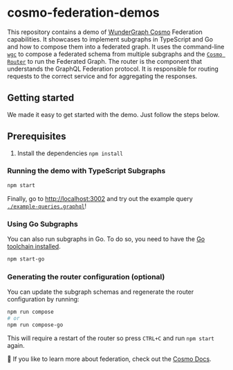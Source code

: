 # cosmo-federation-demos

This repository contains a demo of [WunderGraph Cosmo](https://cosmo-docs.wundergraph.com/) Federation capabilities. It showcases to implement subgraphs in TypeScript and Go and how to compose them into a federated graph.
It uses the command-line [`wgc`](https://cosmo-docs.wundergraph.com/cli/intro) to compose a federated schema from multiple subgraphs and the [`Cosmo Router`](https://cosmo-docs.wundergraph.com/router) to run the Federated Graph. The router is the component that understands the GraphQL Federation protocol. It is responsible for routing requests to the correct service and for aggregating the responses.

## Getting started

We made it easy to get started with the demo. Just follow the steps below.

## Prerequisites
1. Install the dependencies `npm install`

### Running the demo with TypeScript Subgraphs

```bash
npm start
```

Finally, go to [http://localhost:3002](http://localhost:3002) and try out the example query [`./example-queries.graphql`](./example-queries.graphql)!

### Using Go Subgraphs

You can also run subgraphs in Go. To do so, you need to have the [Go toolchain installed](https://go.dev/doc/install).

```bash
npm start-go
```

### Generating the router configuration (optional)

You can update the subgraph schemas and regenerate the router configuration by running:

```bash
npm run compose
# or
npm run compose-go
```

This will require a restart of the router so press `CTRL+C` and run `npm start` again.

💫 If you like to learn more about federation, check out the [Cosmo Docs](https://cosmo-docs.wundergraph.com/).
